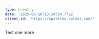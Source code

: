 ```yaml
---
type: h-entry
date: '2025-05-16T13:14:54.772Z'
client_id: 'https://sparkles.sploot.com/'
---
```

Test one more
